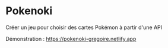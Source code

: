 # Pokenoki

Créer un jeu pour choisir des cartes Pokémon à partir d'une API

Démonstration : https://pokenoki-gregoire.netlify.app
